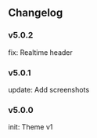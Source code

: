 ## Changelog

### v5.0.2

fix: Realtime header

### v5.0.1

update: Add screenshots

### v5.0.0

init: Theme v1
